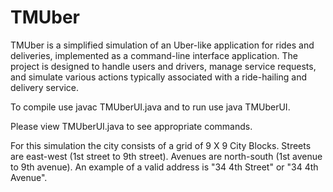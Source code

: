 # TMUber

TMUber is a simplified simulation of an Uber-like application for rides and deliveries, implemented as a command-line interface application. The project is designed to handle users and drivers, manage service requests, and simulate various actions typically associated with a ride-hailing and delivery service.

To compile use javac TMUberUI.java and to run use java TMUberUI. 

Please view TMUberUI.java to see appropriate commands. 

For this simulation the city consists of a grid of 9 X 9 City Blocks. Streets are east-west (1st street to 9th street). Avenues are north-south (1st avenue to 9th avenue). An example of a valid address  is "34 4th Street" or "34 4th Avenue". 
